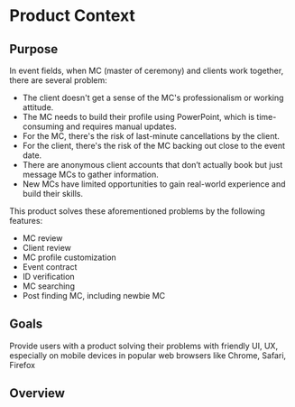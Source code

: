 # Product Context

## Purpose

In event fields, when MC (master of ceremony) and clients work together, there are several problem:

-   The client doesn't get a sense of the MC's professionalism or working attitude.
-   The MC needs to build their profile using PowerPoint, which is time-consuming and requires manual updates.
-   For the MC, there's the risk of last-minute cancellations by the client.
-   For the client, there's the risk of the MC backing out close to the event date.
-   There are anonymous client accounts that don’t actually book but just message MCs to gather information.
-   New MCs have limited opportunities to gain real-world experience and build their skills.

This product solves these aforementioned problems by the following features:

-   MC review
-   Client review
-   MC profile customization
-   Event contract
-   ID verification
-   MC searching
-   Post finding MC, including newbie MC

## Goals

Provide users with a product solving their problems with friendly UI, UX, especially on mobile devices in popular web browsers like Chrome, Safari, Firefox

## Overview
